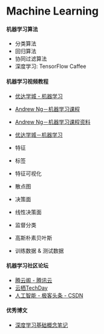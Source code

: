 # Machine Learning

#### 机器学习算法

* 分类算法
* 回归算法
* 协同过滤算法
* 深度学习: TensorFlow Caffee

#### 机器学习视频教程

* [优达学城 - 机器学习](https://cn.udacity.com/courses/machine-learning)
* [Andrew Ng－机器学习课程](https://www.coursera.org/learn/machine-learning)
* [Andrew Ng－机器学习课程资料](http://cs229.stanford.edu/materials.html)
* [优达学城－机器学习](https://cn.udacity.com/mlnd/)

* 特征
* 标签
* 特征可视化
* 散点图
* 决策面
* 线性决策面
* 监督分类
* 高斯朴素贝叶斯
* 训练数据 & 测试数据

#### 机器学习社区论坛

* [腾云阁 - 腾讯云](https://www.qcloud.com/community/)
* [云栖TechDay](https://yq.aliyun.com/teams/103)
* [人工智能 - 极客头条 - CSDN](http://geek.csdn.net/forum/AI)

#### 优秀博文

* [深度学习基础概念笔记](https://www.qcloud.com/community/article/103987)
